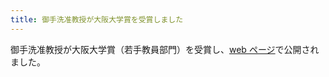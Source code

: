 ```yaml
---
title: 御手洗准教授が大阪大学賞を受賞しました
---
```


御手洗准教授が大阪大学賞（若手教員部門）を受賞し、[web ページ](https://www.osaka-u.ac.jp/ja/guide/honors/campus-award/ouprize/ouprize_r5)で公開されました。
